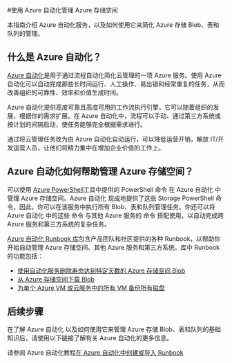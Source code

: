 <properties
	pageTitle="使用 Azure 自动化管理 Azure 存储空间"
	description="了解如何使用 Azure 自动化服务来方便管理 Azure 存储空间。"
	services="storage, automation"
	documentationCenter=""
	authors="jodoglevy"
	manager="eamono"
	editor=""/>

<tags
	ms.service="storage"
	ms.date="05/23/2016"
	wacn.date="07/18/2016"/>



#使用 Azure 自动化管理 Azure 存储空间

本指南介绍 Azure 自动化服务，以及如何使用它来简化 Azure 存储 Blob、表和队列的管理。


## 什么是 Azure 自动化？

[Azure 自动化](/home/features/automation/)是用于通过流程自动化简化云管理的一项 Azure 服务。使用 Azure 自动化可以自动完成那些长时间运行、人工操作、易出错和经常重复的任务，从而改善组织的可靠性、效率和价值生成时间。

Azure 自动化提供高度可靠且高度可用的工作流执行引擎，它可以随着组织的发展，根据你的需求扩展。在 Azure 自动化中，流程可以手动、通过第三方系统或按计划的间隔启动，使任务能够完全根据需求进行。

通过将云管理任务改为由 Azure 自动化自动运行，可以降低运营开销，解放 IT/开发运营人员，让他们将精力集中在增加企业价值的工作上。


## Azure 自动化如何帮助管理 Azure 存储空间？

可以使用 [Azure PowerShell](https://msdn.microsoft.com/zh-CN/library/azure/jj156055.aspx)工具中提供的 PowerShell 命令 在 Azure 自动化 中管理 Azure 存储空间。Azure 自动化 现成地提供了这些 Storage PowerShell 命令，因此，你可以在该服务中执行所有 Blob、表和队列管理任务。你还可以将 Azure 自动化 中的这些 命令 与其他 Azure 服务的 命令 搭配使用，以自动完成跨 Azure 服务和第三方系统的复杂任务。

[Azure 自动化 Runbook 库](https://azure.microsoft.com/blog/2014/10/07/introducing-the-azure-automation-runbook-gallery/)包含产品团队和社区提供的各种 Runbook，以帮助你开始自动管理 Azure 存储空间、其他 Azure 服务和第三方系统。库中 Runbook 的功能包括：

 * [使用自动化服务删除寿命达到特定天数的 Azure 存储空间 Blob](https://gallery.technet.microsoft.com/scriptcenter/Remove-Storage-Blobs-that-aae4b761)
 * [从 Azure 存储空间下载 Blob](https://gallery.technet.microsoft.com/scriptcenter/a-Blob-from-Azure-Storage-6bc13745)
 * [为单个 Azure VM 或云服务中的所有 VM 备份所有磁盘](https://gallery.technet.microsoft.com/scriptcenter/Backup-all-disks-for-a-ede940d5)


## 后续步骤

在了解 Azure 自动化 以及如何使用它来管理 Azure 存储 Blob、表和队列的基础知识后，请使用以下链接了解有关 Azure 自动化的更多信息。

请参阅 Azure 自动化教程[在 Azure 自动化中创建或导入 Runbook](/documentation/articles/automation-creating-importing-runbook/)
 

<!---HONumber=Mooncake_0405_2016-->
